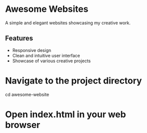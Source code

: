 # Awesome Websites

A simple and elegant websites showcasing my creative work.

## Features

- Responsive design
- Clean and intuitive user interface
- Showcase of various creative projects


# Navigate to the project directory
cd awesome-website

# Open index.html in your web browser
